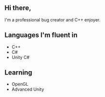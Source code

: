 ## Hi there,
I'm a professional bug creator and C++ enjoyer.

## Languages I'm fluent in
- C++
- C#
- Unity C#

## Learning
- OpenGL
- Advanced Unity


